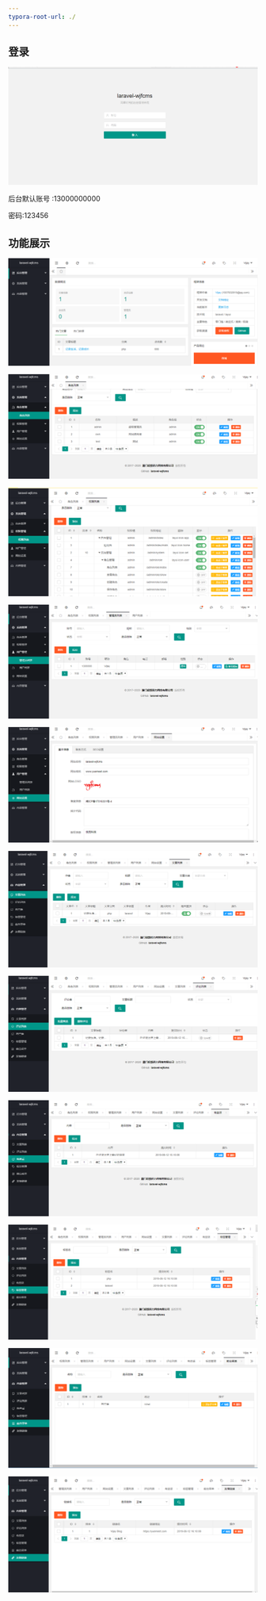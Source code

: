 ```yaml
---
typora-root-url: ./
---
```


## 登录

![](./images/screenshot_1565626887078.png)

后台默认账号 :13000000000

密码:123456

## 功能展示

![](./images/screenshot_1565626914498.png)

![](./images/screenshot_1565626955837.png)

![](./images/screenshot_1565626972743.png)

![](./images/screenshot_1565627000838.png)

![](./images/screenshot_1565627018602.png)

![](./images/screenshot_1565627035321.png)

![](./images/screenshot_1565627047501.png)

![](./images/screenshot_1565627060408.png)

![](./images/screenshot_1565627072703.png)

![](./images/screenshot_1565627089383.png)

![](./images/screenshot_1565627100216.png)

